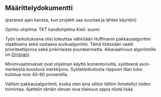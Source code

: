 ## Määrittelydokumentti 
(paranee ajan kanssa, kun projekti saa suuntaa ja lähtee käyntiin)

Opinto-ohjelma: TKT kandiohjelma
Kieli: suomi

Työn tarkoituksena olisi toteuttaa vähintään Huffmanin pakkausalgoritmi staattisena sekä vastaava purkualgoritmi. Tämä itsessään vaatii prioriteettijonoa sekä jonkinlaista puurakennetta. Aikavaativuus algoritmille on [O(nlogn)](https://www.cs.auckland.ac.nz/software/AlgAnim/huffman.html#:~:text=The%20time%20complexity%20of%20the,iterations%2C%20one%20for%20each%20item.).

Minimivaatimukset ovat ohjelman käyttö komentoriviltä, syötteenä ascii-merkeistä koostuva merkkijono. Syötetiedostosta riippuen tilan tulisi kutistua noin 40-60 prosentilla.

Valitsin pakkausalgoritmit, koska olen aina silloin tällöin ihmetellyt niiden toimintaa. Ajattelin tämän olevan oiva tilaisuus oppia niistä lisää.